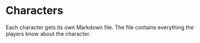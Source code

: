 # Characters

Each character gets its own Markdown file. The file contains everything the players know about the character.